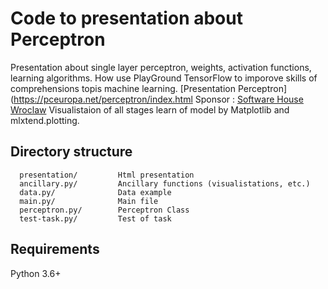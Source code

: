 # Code to presentation about Perceptron

Presentation about single layer perceptron, weights, activation functions, learning algorithms.
How use PlayGround TensorFlow to imporove skills of comprehensions topis machine learning.
[Presentation Perceptron](https://pceuropa.net/perceptron/index.html
Sponsor : [Software House Wroclaw](https://altimi.com/?language=en)
Visualistaion of all stages learn of model by Matplotlib and mlxtend.plotting.


Directory structure
-------------------
      presentation/         Html presentation
      ancillary.py/         Ancillary functions (visualistations, etc.)
      data.py/              Data example
      main.py/              Main file
      perceptron.py/        Perceptron Class
      test-task.py/         Test of task


Requirements
------------
Python 3.6+
